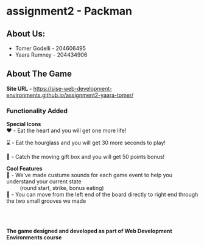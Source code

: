 # assignment2 - Packman

## About Us: 
  * Tomer Godelli - 204606495
  * Yaara Rumney - 204434906

## About The Game
  **Site URL -** https://sise-web-development-environments.github.io/assignment2-yaara-tomer/

  ### Functionality Added
  **Special Icons** 
  <br /> 
  :heart: - Eat the heart and you will get one more life!
  
  :hourglass: - Eat the hourglass and you will get 30 more seconds to play!
  
  :gift: - Catch the moving gift box and you will get 50 points bonus!
  
  
   **Cool Features** 
   <br /> 
  :musical_note: - We've made custume sounds for each game event to help you understand your current state <br /> 
  &nbsp; &nbsp; &nbsp; &nbsp;&nbsp; (round start, strike, bonus eating) 
  <br /> 
  :runner: - You can move from the left end of the board directly to right end through the two small grooves we made 

   <br /> 
   <br /> 
   
**The game designed and developed as part of Web Development Environments course**

